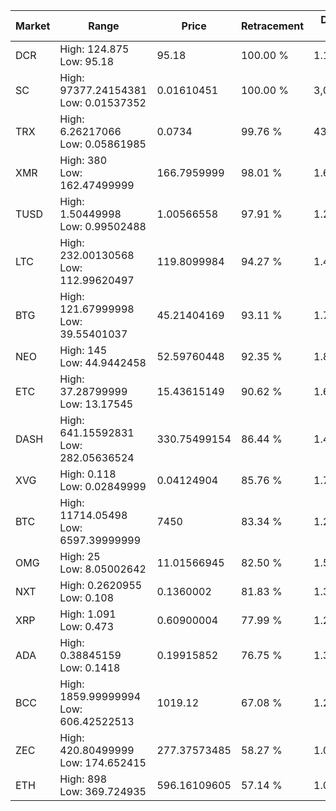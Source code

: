 | Market | Range | Price| Retracement | Doubles to 50% |
| --- | --- | --- | --- | --- |
| DCR | High: 124.875<br />Low: 95.18 | 95.18 | 100.00 % | 1.16 |
| SC | High: 97377.24154381<br />Low: 0.01537352 | 0.01610451 | 100.00 % | 3,023,291.52 |
| TRX | High: 6.26217066<br />Low: 0.05861985 | 0.0734 | 99.76 % | 43.06 |
| XMR | High: 380<br />Low: 162.47499999 | 166.7959999 | 98.01 % | 1.63 |
| TUSD | High: 1.50449998<br />Low: 0.99502488 | 1.00566558 | 97.91 % | 1.24 |
| LTC | High: 232.00130568<br />Low: 112.99620497 | 119.8099984 | 94.27 % | 1.44 |
| BTG | High: 121.67999998<br />Low: 39.55401037 | 45.21404169 | 93.11 % | 1.78 |
| NEO | High: 145<br />Low: 44.9442458 | 52.59760448 | 92.35 % | 1.81 |
| ETC | High: 37.28799999<br />Low: 13.17545 | 15.43615149 | 90.62 % | 1.63 |
| DASH | High: 641.15592831<br />Low: 282.05636524 | 330.75499154 | 86.44 % | 1.40 |
| XVG | High: 0.118<br />Low: 0.02849999 | 0.04124904 | 85.76 % | 1.78 |
| BTC | High: 11714.05498<br />Low: 6597.39999999 | 7450 | 83.34 % | 1.23 |
| OMG | High: 25<br />Low: 8.05002642 | 11.01566945 | 82.50 % | 1.50 |
| NXT | High: 0.2620955<br />Low: 0.108 | 0.1360002 | 81.83 % | 1.36 |
| XRP | High: 1.091<br />Low: 0.473 | 0.60900004 | 77.99 % | 1.28 |
| ADA | High: 0.38845159<br />Low: 0.1418 | 0.19915852 | 76.75 % | 1.33 |
| BCC | High: 1859.99999994<br />Low: 606.42522513 | 1019.12 | 67.08 % | 1.21 |
| ZEC | High: 420.80499999<br />Low: 174.652415 | 277.37573485 | 58.27 % | 1.07 |
| ETH | High: 898<br />Low: 369.724935 | 596.16109605 | 57.14 % | 1.06 |
